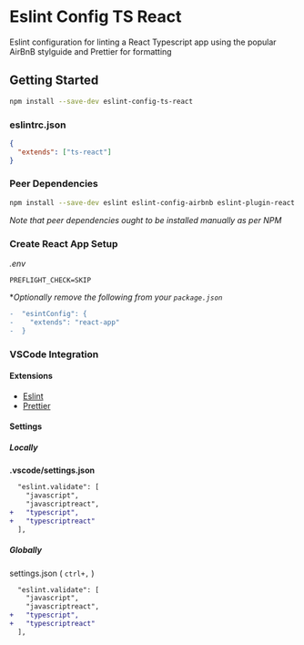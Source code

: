 # Eslint Config TS React

Eslint configuration for linting a React Typescript app using the popular AirBnB stylguide and Prettier for formatting

## Getting Started

```sh
npm install --save-dev eslint-config-ts-react
```

### eslintrc.json

```json
{
  "extends": ["ts-react"]
}
```

### Peer Dependencies

```sh
npm install --save-dev eslint eslint-config-airbnb eslint-plugin-react eslint-plugin-import eslint-plugin-jsx-a11y eslint-plugin-jest @typescript-eslint/eslint-plugin @typescript-eslint/parser eslint-plugin-prettier prettier
```

_Note that peer dependencies ought to be installed manually as per NPM_

### Create React App Setup

_.env_

```text
PREFLIGHT_CHECK=SKIP
```

*_Optionally remove the following from your `package.json`_
```diff
-  "esintConfig": {
-    "extends": "react-app"
-  }
```

### VSCode Integration

#### Extensions

- [Eslint](https://marketplace.visualstudio.com/items?itemName=dbaeumer.vscode-eslint)
- [Prettier](https://marketplace.visualstudio.com/items?itemName=esbenp.prettier-vscode)

#### Settings

##### Locally 

**.vscode/settings.json**
```diff
  "eslint.validate": [
    "javascript",
    "javascriptreact",
+   "typescript",
+   "typescriptreact"
  ],
```

##### Globally 

settings.json ( `ctrl+,` )
```diff
  "eslint.validate": [
    "javascript",
    "javascriptreact",
+   "typescript",
+   "typescriptreact"
  ],
```
